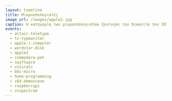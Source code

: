 ```yaml
---
layout: timeline 
title: Μικρουπολογιστές 
image_url: /images/apple2.jpg
caption: Η κατηγορία των μικρουπολογιστών ξεκίνησε την δεκαετία του 1970 δίνοντας την δυνατότητα σε πολλούς χομπίστες να κάνουν δραστηριότητες που μέχρι τότε ήταν πολύ ακριβές, και ταυτόχρονα δημιούργησε μια νέα αγορά για υπολογιστές στα σπίτια και στα σχολεία. 
events:
  - altair-teletype
  - tv-typewriter
  - apple-i-computer
  - wordstar-disk
  - apple2
  - commodore-pet
  - swyftware
  - visicalc
  - bbc-micro
  - home-programming
  - c64-demoscene
  - raspberrypi
  - zxspectrum
---
```


